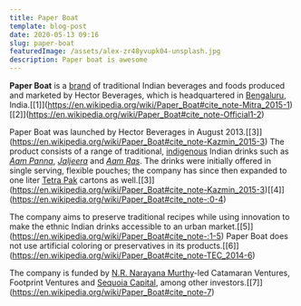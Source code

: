 ```yaml
---
title: Paper Boat
template: blog-post
date: 2020-05-13 09:16
slug: paper-boat
featuredImage: /assets/alex-zr48yvupk04-unsplash.jpg
description: Paper boat is awesome
---
```

**Paper Boat** is a [brand](https://en.wikipedia.org/wiki/Brand "Brand") of traditional Indian beverages and foods produced and marketed by Hector Beverages, which is headquartered in [Bengaluru](https://en.wikipedia.org/wiki/Bangalore "Bangalore"), India.[\[1]](https://en.wikipedia.org/wiki/Paper_Boat#cite_note-Mitra_2015-1)[\[2]](https://en.wikipedia.org/wiki/Paper_Boat#cite_note-Official1-2)

Paper Boat was launched by Hector Beverages in August 2013.[\[3]](https://en.wikipedia.org/wiki/Paper_Boat#cite_note-Kazmin_2015-3) The product consists of a range of traditional, [indigenous](https://en.wikipedia.org/wiki/Indigenous_peoples "Indigenous peoples") Indian drinks such as *[Aam Panna](https://en.wikipedia.org/wiki/Aam_panna "Aam panna")*, *[Jaljeera](https://en.wikipedia.org/wiki/Jal-jeera "Jal-jeera")* and *[Aam Ras](https://en.wikipedia.org/wiki/Aamras "Aamras")*. The drinks were initially offered in single serving, flexible pouches; the company has since then expanded to one liter [Tetra Pak](https://en.wikipedia.org/wiki/Tetra_Pak "Tetra Pak") cartons as well.[\[3]](https://en.wikipedia.org/wiki/Paper_Boat#cite_note-Kazmin_2015-3)[\[4]](https://en.wikipedia.org/wiki/Paper_Boat#cite_note-:0-4)

The company aims to preserve traditional recipes while using innovation to make the ethnic Indian drinks accessible to an urban market.[\[5]](https://en.wikipedia.org/wiki/Paper_Boat#cite_note-:1-5) Paper Boat does not use artificial coloring or preservatives in its products.[\[6]](https://en.wikipedia.org/wiki/Paper_Boat#cite_note-TEC_2014-6)

The company is funded by [N.R. Narayana Murthy](https://en.wikipedia.org/wiki/N._R._Narayana_Murthy "N. R. Narayana Murthy")-led Catamaran Ventures, Footprint Ventures and [Sequoia Capital](https://en.wikipedia.org/wiki/Sequoia_Capital "Sequoia Capital"), among other investors.[\[7]](https://en.wikipedia.org/wiki/Paper_Boat#cite_note-7)